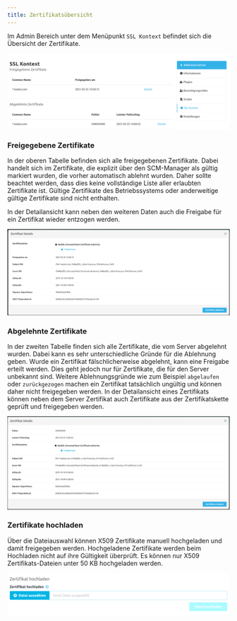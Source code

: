 ```yaml
---
title: Zertifikatsübersicht
---
```


Im Admin Bereich unter dem Menüpunkt `SSL Kontext` befindet sich die Übersicht der Zertifikate. 

![Certificate overview](assets/certificate_overview.png)

### Freigegebene Zertifikate
In der oberen Tabelle befinden sich alle freigegebenen Zertifikate. Dabei handelt sich im Zertifikate, 
die explizit über den SCM-Manager als gültig markiert wurden, die vorher automatisch ablehnt wurden. Daher sollte beachtet werden,
dass dies keine vollständige Liste aller erlaubten Zertifikate ist. 
Gültige Zertifikate des Betriebssystems oder anderweitige gültige Zertifikate sind nicht enthalten. 

In der Detailansicht kann neben den weiteren Daten auch die Freigabe für ein Zertifikat wieder entzogen werden. 

![Certificate modal](assets/approved_certificate_modal.png)

### Abgelehnte Zertifikate
In der zweiten Tabelle finden sich alle Zertifikate, die vom Server abgelehnt wurden. 
Dabei kann es sehr unterschiedliche Gründe für die Ablehnung geben. Wurde ein Zertifikat fälschlicherweise abgelehnt, kann eine Freigabe erteilt werden. 
Dies geht jedoch nur für Zertifikate, die für den Server unbekannt sind. 
Weitere Ablehnungsgründe wie zum Beispiel `abgelaufen` oder `zurückgezogen` machen ein Zertifikat tatsächlich ungültig und können daher nicht freigegeben werden. 
In der Detailansicht eines Zertifikats können neben dem Server Zertifikat auch Zertifikate aus der Zertifikatskette geprüft und freigegeben werden.

![Certificate modal](assets/rejected_certificate_modal.png)

### Zertifikate hochladen
Über die Dateiauswahl können X509 Zertifikate manuell hochgeladen und damit freigegeben werden. 
Hochgeladene Zertifikate werden beim Hochladen nicht auf ihre Gültigkeit überprüft. 
Es können nur X509 Zertifikats-Dateien unter 50 KB hochgeladen werden.

![Certificate upload](assets/upload_certificate.png)

